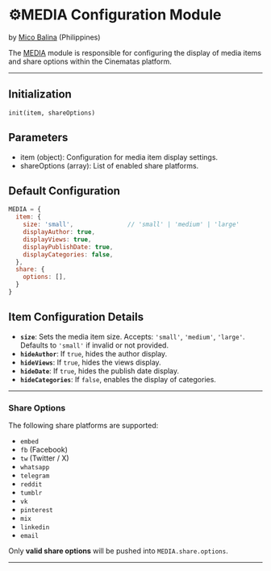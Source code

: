 # ⚙️MEDIA Configuration Module

by [Mico Balina](https://github.com/Micokoko) (Philippines)

The [MEDIA](../../frontend/src/static/js/mediacms/media.js) module is responsible for configuring the display of media items and share options within the Cinematas platform.

---

## Initialization

`init(item, shareOptions)`

## Parameters
- item (object): Configuration for media item display settings.
- shareOptions (array): List of enabled share platforms.

## Default Configuration

```js
MEDIA = {
  item: {
    size: 'small',               // 'small' | 'medium' | 'large'
    displayAuthor: true,         
    displayViews: true,         
    displayPublishDate: true,    
    displayCategories: false,   
  },
  share: {
    options: [],    
  }
}

```

## Item Configuration Details


- **`size`**:  Sets the media item size.  Accepts: `'small'`, `'medium'`, `'large'`.   Defaults to `'small'` if invalid or not provided.
- **`hideAuthor`**:  If `true`, hides the author display.
- **`hideViews`**: If `true`, hides the views display.
- **`hideDate`**: If `true`, hides the publish date display.
- **`hideCategories`**:  If `false`, enables the display of categories.

---

### Share Options

The following share platforms are supported:

- `embed`
- `fb` (Facebook)
- `tw` (Twitter / X)
- `whatsapp`
- `telegram`
- `reddit`
- `tumblr`
- `vk`
- `pinterest`
- `mix`
- `linkedin`
- `email`

Only **valid share options** will be pushed into `MEDIA.share.options`.

---